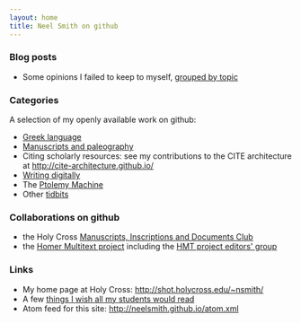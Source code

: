 ```yaml
---
layout: home
title: Neel Smith on github
---
```



### Blog posts ###
-  Some opinions I failed to keep to myself, [grouped by topic](alltags)

### Categories ###


A selection of my openly available work on github:

- [Greek language](greek)
- [Manuscripts and paleography](mss)
- Citing scholarly resources:  see my contributions to the CITE architecture at <http://cite-architecture.github.io/>
- [Writing digitally](writing)
- The [Ptolemy Machine](ptolemy)
- Other [tidbits](tidbits)



### Collaborations on github ###


- the Holy Cross [Manuscripts, Inscriptions and Documents Club](http://hcmid.github.io/)
- the [Homer Multitext project](http://homermultitext.github.io) including the [HMT project editors' group](http://hmteditors.github.io/)

### Links ###

- My home page at Holy Cross: <http://shot.holycross.edu/~nsmith/>
- A few [things I wish all my students would read](keyreads)
- Atom feed for this site: <http://neelsmith.github.io/atom.xml>
